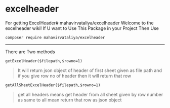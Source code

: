 # excelheader
For getting ExcelHeader# mahavirvataliya/excelheader
Welcome to the excelheader wiki!
If U want to Use This Package in your Project Then Use

`composer require mahavirvataliya/excelheader`


***

There are Two methods

`getExcelHeader($filepath,$rowno=1)`

> It will return json object of header of first sheet given as file path and if you give row no of header then it will return that row

`getAllSheetExcelHeader($filepath,$rowno=1)`

> get all headers means get header from all sheet given by row number as same to all mean return that row as json object
